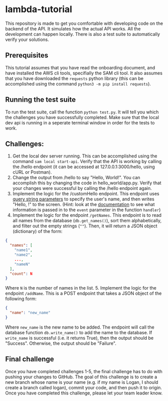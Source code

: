 # lambda-tutorial

This repository is made to get you comfortable with developing code on the backend of the API. It simulates how the actual API works. All the development can happen locally. There is also a test suite to automatically verify your solutions.

## Prerequisites
This tutorial assumes that you have read the onboarding document, and have installed the AWS cli tools, specifially the SAM cli tool. It also assumes that you have downloaded the `requests` python library (this can be accomplished using the command `python3 -m pip install requests`).

## Running the test suite
To run the test suite, call the function `python test.py`. It will tell you which the challenges you have successfully completed. Make sure that the local dev api is running in a seperate terminal window in order for the tests to work.

## Challenges:
1. Get the local dev server running. This can be accomplished using the command `sam local start-api`. Verify that the API is working by calling the /hello endpoint (it can be accessed at 127.0.0.1:3000/hello, using cURL or Postman).
2. Change the output from /hello to say "Hello, World!". You can accomplish this by changing the code in hello_world/app.py. Verify that your changes were successful by calling the /hello endpoint again.
3. Implement the logic for the /customHello endpoint. This endpoint uses [query string parameters](https://en.wikipedia.org/wiki/Query_string) to specify the user's name, and then writes "Hello, <name>!" to the screen. (Hint: look at the [documentation](https://docs.aws.amazon.com/apigateway/latest/developerguide/set-up-lambda-proxy-integrations.html#api-gateway-simple-proxy-for-lambda-input-format) to see what information is passed in to the `event` parameter in the function `handler`)
4. Implement the logic for the endpoint `/getNames`. This endpoint is to read all names from the database (`db.get_names()`), sort them alphabetically, and filter out the empty strings (`""`). Then, it will return a JSON object (dictionary) of the form:
```json
{
  "names": [
    "name1",
    "name2",
    ...,
    "nameN"
  ],
  "count": N
}
```
Where `N` is the number of names in the list.
5. Implement the logic for the endpoint `/addName`. This is a POST endpoint that takes a JSON object of the following form: 
```json
{
  "name": "new_name"
}
```
Where `new_name` is the new name to be added. The endpoint will call the database function `db.write_name()` to add the name to the database. If `write_name` is successful (i.e. it returns True), then the output should be "Success". Otherwise, the output should be "Failure".

## Final challenge
Once you have completed challenges 1-5, the final challenge has to do with pushing your changes to GitHub. The goal of this challenge is to create a new branch whose name is your name (e.g. if my name is Logan, I should create a branch called logan), commit your code, and then push it to origin. Once you have completed this challenge, please let your team leader know.